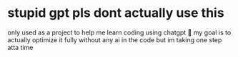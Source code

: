 # stupid gpt pls dont actually use this
only used as a project to help me learn coding using chatgpt 🤑 my goal is to actually optimize it fully without any ai in the code but im taking one step atta time
